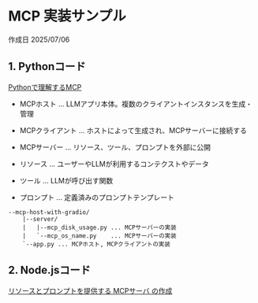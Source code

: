 # MCP 実装サンプル

作成日 2025/07/06

## 1. Pythonコード

[Pythonで理解するMCP](https://gihyo.jp/article/2025/06/monthly-python-2506)

- MCPホスト ... LLMアプリ本体。複数のクライアントインスタンスを生成・管理
- MCPクライアント ... ホストによって生成され、MCPサーバーに接続する
- MCPサーバー ... リソース、ツール、プロンプトを外部に公開

- リソース ... ユーザーやLLMが利用するコンテクストやデータ
- ツール ... LLMが呼び出す関数
- プロンプト ... 定義済みのプロンプトテンプレート

```text
--mcp-host-with-gradio/
    |--server/
    |   |--mcp_disk_usage.py ... MCPサーバーの実装
    |   `--mcp_os_name.py    ... MCPサーバーの実装
    `--app.py ... MCPホスト, MCPクライアントの実装
```

## 2. Node.jsコード

[リソースとプロンプトを提供する MCPサーバ の作成](https://note.com/npaka/n/nbf6347f9615b)
